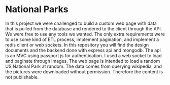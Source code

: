 National Parks
==============

In this project we were challenged to build a custom web page with data that is pulled from the database and rendered to the client through the API. We were free to use any tools we wanted. The only extra requirements were to use some kind of ETL process, implement pagination, and implement a redis client or web sockets. In this repository you will find the design documents and the backend done with express api and mongodb. The api is an MVC using passport js for authentication. I used a web socket to load and paginate through images. The web page is intended to load a random US National Park at random. The data comes from querying wikipedia, and the pictures were downloaded without permission. Therefore the content is not publishable.

